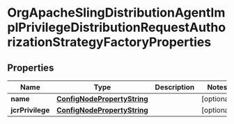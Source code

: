 

# OrgApacheSlingDistributionAgentImplPrivilegeDistributionRequestAuthorizationStrategyFactoryProperties

## Properties

Name | Type | Description | Notes
------------ | ------------- | ------------- | -------------
**name** | [**ConfigNodePropertyString**](ConfigNodePropertyString.md) |  |  [optional]
**jcrPrivilege** | [**ConfigNodePropertyString**](ConfigNodePropertyString.md) |  |  [optional]



